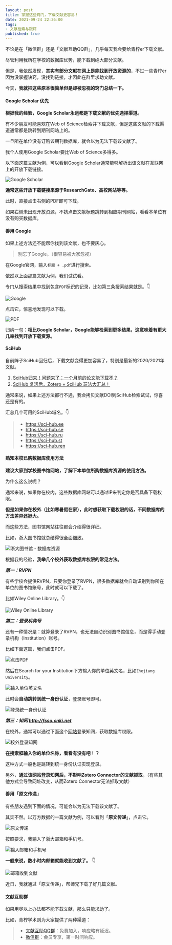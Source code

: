 ```yaml
---
layout: post
title: 掌握这些窍门，下载文献更容易！
date: 2021-09-24 22:36:00
tags: 
- 文献检索与跟踪
published: true
---
```




不论是在「微信群」还是「文献互助QQ群」，几乎每天我会要给青柠er下载文献。

尽管利用我所在学校的数据库优势，能下载到绝大部分文献。

但是，我依然发现，**其实有部分文献在网上是能找到开放资源的**，不过一些青柠er因为没掌握诀窍，没找到链接，才因此在群里求助文献。

今天，**我就把这些原本很简单但是却被忽视的窍门总结一下。**

#### Google Scholar 优先

**根据我的经验，Google Scholar永远都是下载文献的优先选择渠道。**

有不少朋友可能喜欢在Web of Science检索并下载文献，但是这些文献的下载渠道通常都是跳转到期刊网站上的。

一旦所在单位没有订购该期刊数据库，就会以为无法下载该文献了。

我个人使用Google Scholar要比Web of Science多得多。

以下面这篇文献为例，可以看到Google Scholar通常能够解析出该文献在互联网上的开放下载链接。

![Google Scholar](https://gitee.com/iseex/figurebed/raw/master/img/20210924201104.png)

**通常这些开放下载链接来源于ResearchGate、高校网站等等。**

此时，直接点击右侧的PDF即可下载。

如果右侧未出现开放资源，不妨点击文献标题跳转到相应期刊网站，看看本单位有没有购买数据库。

#### 善用 Google

如果上述方法还不能帮你找到该文献，也不要灰心。

> 别忘了Google。（很容易被大家忽视）

在Google官网，输入`标题 + .pdf`进行搜索。

依然以上面那篇文献为例，我们试试看。

专门从搜索结果中找到包含`PDF`标识的记录，比如第三条搜索结果就是。👇



![Google](https://gitee.com/iseex/figurebed/raw/master/img/20210924202632.png)

点击它，惊喜地发现可以下载。

![PDF](https://gitee.com/iseex/figurebed/raw/master/img/20210924203051.png)

归纳一句：**相比Google Scholar，Google能够检索到更多结果，这意味着有更大几率找到开放下载资源。**

#### SciHub

自前阵子SciHub回归后，下载文献变得更加容易了，特别是最新的2020/2021年文献。

1. [SciHub归来！问题来了：一个月前的论文能下载不？](https://mp.weixin.qq.com/s/bywFy1xCso7bFexoe6Dmmw)
2. [SciHub 复活后，Zotero + SciHub 玩法大汇总！](https://mp.weixin.qq.com/s/wjUnIRbcodh3Q6wfobHC-A)

通常来说，如果上述方法都行不通，我会拷贝文献DOI到SciHub检索试试，惊喜还是有的。

汇总几个可用的SciHub域名。👇

> - https://sci-hub.ee
> - https://sci-hub.se
> - https://sci-hub.ru
> - https://sci-hub.st
> - https://sci-hub.ren


#### 熟知本校已购数据库使用方法

**建议大家到学校图书馆网站，了解下本单位所购数据库资源的使用方法。**

为什么这么说呢？

通常来说，如果你在校内，这些数据库网站可以通过IP来判定你是否具备下载权限。

**但是如果你在校外（比如寒暑假在家），此时想获取下载权限的话，不同数据库的方法差异还挺大。**

而这些方法，图书馆网站往往都会介绍得很详细。

比如，浙大图书馆就总结得很全面细致。

![浙大图书馆 - 数据库资源](https://gitee.com/iseex/figurebed/raw/master/img/20210924204724.png)

根据我的经验，**我举几个校外获取数据库权限的常见方法。**

***第一：RVPN***

有些学校会提供RVPN，只要你登录了RVPN，很多数据库就会自动识别到你所在单位的图书馆账号，此时就可以下载了。

比如Wiley Online Library。👇

![Wiley Online Library](https://gitee.com/iseex/figurebed/raw/master/img/20210924205355.png)




***第二：登录机构号***


还有一种情况是：就算登录了RVPN，也无法自动识别图书馆信息，而是得手动登录机构（Institution）账号。

比如下面这篇，我们点击PDF。

![点击PDF](https://gitee.com/iseex/figurebed/raw/master/img/20210924205857.png)

然后在Search for your Institution下方输入你的单位英文名，比如`Zhejiang University`。



![输入单位英文名](https://gitee.com/iseex/figurebed/raw/master/img/20210924205652.png)

此时会**自动跳转到统一身份认证**，登录账号即可。


![登录统一身份认证](https://raw.githubusercontent.com/iseex/iseex.github.io/master/images/id.png)


***第三：知网 http://fsso.cnki.net***

在校外，通常可以通过下面这个[网站](http://fsso.cnki.net)登录知网，获取数据库权限。

![校外登录知网](https://gitee.com/iseex/figurebed/raw/master/img/20210924210507.png)

**在搜索框输入你的单位名称，看看有没有吧！？**

这种方式一般也是跳转到统一身份认证实现登录。

另外，**通过该网站登录知网后，不影响Zotero Connector的文献抓取**。（有些其他方式会导致网址改变，从而Zotero Connector无法抓取文献）

#### 善用「原文传递」

有些朋友遇到下面的情况，可能会以为无法下载该文献了。

其实不然。以万方数据的一篇文献为例，可以看到「**原文传递**」，点击它。

![原文传递](https://gitee.com/iseex/figurebed/raw/master/img/20210924211132.png)

按照要求，我输入了浙大邮箱和手机号。

![输入邮箱和手机号](https://gitee.com/iseex/figurebed/raw/master/img/20210924211144.png)

**一般来说，数小时内邮箱就能收到文献了。** 👇

![邮箱收到文献](https://gitee.com/iseex/figurebed/raw/master/img/20210924211548.png)

近日，我就通过「原文传递」，帮师兄下载了好几篇文献。

#### 文献互助群

如果用尽以上办法都不能下载文献，那么只能求助了。

比如，青柠学术则为大家提供了两种渠道：

> -  [文献互助QQ群](https://mp.weixin.qq.com/s/eTXY1BuHNVRO-W3khcZT-A)：免费加入，响应略有延迟。
> -  [微信群](https://mp.weixin.qq.com/s/cxjGBasxldUKGcJR3vzUFA)：会员专享，第一时间响应。